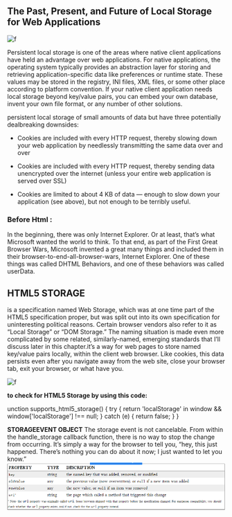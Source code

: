 ## The Past, Present, and Future of Local Storage for Web Applications

![f](https://encrypted-tbn0.gstatic.com/images?q=tbn:ANd9GcRNmuBbg_fvnxxqFQNi5an5Kq5EolFDhjwjPQ&usqp=CAU)

Persistent local storage is one of the areas where native client applications have held an advantage over web applications. For native applications, the operating system typically provides an abstraction layer for storing and retrieving application-specific data like preferences or runtime state. These values may be stored in the registry, INI files, XML files, or some other place according to platform convention. If your native client application needs local storage beyond key/value pairs, you can embed your own database, invent your own file format, or any number of other solutions.

persistent local storage of small amounts of data but have three potentially dealbreaking downsides:

- Cookies are included with every HTTP request, thereby slowing down your web application by needlessly transmitting the same data over and over

- Cookies are included with every HTTP request, thereby sending data unencrypted over the internet (unless your entire web application is served over SSL)
 - Cookies are limited to about 4 KB of data — enough to slow down your application (see above), but not enough to be terribly useful.

 ### Before Html :
 In the beginning, there was only Internet Explorer. Or at least, that’s what Microsoft wanted the world to think. To that end, as part of the First Great Browser Wars, Microsoft invented a great many things and included them in their browser-to-end-all-browser-wars, Internet Explorer. One of these things was called DHTML Behaviors, and one of these behaviors was called userData.

 ## HTML5 STORAGE

 is a specification named Web Storage, which was at one time part of the HTML5 specification proper, but was split out into its own specification for uninteresting political reasons. Certain browser vendors also refer to it as “Local Storage” or “DOM Storage.” The naming situation is made even more complicated by some related, similarly-named, emerging standards that I’ll discuss later in this chapter.it’s a way for web pages to store named key/value pairs locally, within the client web browser. Like cookies, this data persists even after you navigate away from the web site, close your browser tab, exit your browser, or what have you.

 ![f](https://sites.google.com/site/azswiki/_/rsrc/1286362842741/html5-localstorage/localstorage_browser_support.jpg)

 **to check for HTML5 Storage by using this code:**

unction supports_html5_storage() {
  try {
    return 'localStorage' in window && window['localStorage'] !== null;
  } catch (e) {
    return false;
  }
}

**STORAGEEVENT OBJECT**
The storage event is not cancelable. From within the handle_storage callback function, there is no way to stop the change from occurring. It’s simply a way for the browser to tell you, “hey, this just happened. There’s nothing you can do about it now; I just wanted to let you know.”
![f](qw.PNG)
